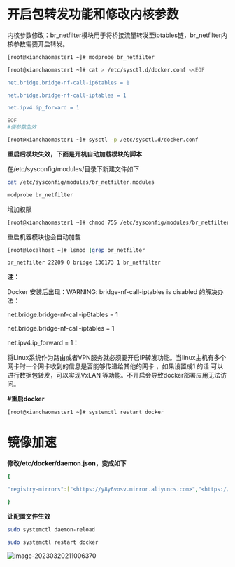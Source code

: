 # **开启包转发功能和修改内核参数**

内核参数修改：br_netfilter模块用于将桥接流量转发至iptables链，br_netfilter内核参数需要开启转发。

```bash
[root@xianchaomaster1 ~]# modprobe br_netfilter

[root@xianchaomaster1 ~]# cat > /etc/sysctl.d/docker.conf <<EOF

net.bridge.bridge-nf-call-ip6tables = 1

net.bridge.bridge-nf-call-iptables = 1

net.ipv4.ip_forward = 1

EOF
#使参数生效

[root@xianchaomaster1 ~]# sysctl -p /etc/sysctl.d/docker.conf
```

**重启后模块失效，下面是开机自动加载模块的脚本**

在/etc/sysconfig/modules/目录下新建文件如下

```bash
cat /etc/sysconfig/modules/br_netfilter.modules 

modprobe br_netfilter
```

增加权限

```bash
[root@xianchaomaster1 ~]# chmod 755 /etc/sysconfig/modules/br_netfilter.modules
```

重启机器模块也会自动加载

```bash
[root@localhost ~]# lsmod |grep br_netfilter 

br_netfilter 22209 0 bridge 136173 1 br_netfilter
```

**注：**

Docker 安装后出现：WARNING: bridge-nf-call-iptables is disabled 的解决办法：

net.bridge.bridge-nf-call-ip6tables = 1

net.bridge.bridge-nf-call-iptables = 1

net.ipv4.ip_forward = 1：

将Linux系统作为路由或者VPN服务就必须要开启IP转发功能。当linux主机有多个网卡时一个网卡收到的信息是否能够传递给其他的网卡 ，如果设置成1 的话 可以进行数据包转发，可以实现VxLAN 等功能。不开启会导致docker部署应用无法访问。

**#重启docker**

```bash
[root@xianchaomaster1 ~]# systemctl restart docker
```

# **镜像加速**

**修改/etc/docker/daemon.json，变成如下**

```yaml
{

"registry-mirrors":["<https://y8y6vosv.mirror.aliyuncs.com>","<https://registry.docker-cn.com>","<https://docker.mirrors.ustc.edu.cn>","<https://dockerhub.azk8s.cn>","<http://hub-mirror.c.163.com>"]

}
```

**让配置文件生效**

```bash
sudo systemctl daemon-reload

sudo systemctl restart docker
```

![image-20230320211006370](E:\BaiduNetdiskWorkspace\docker相关知识\assets\image-20230320211006370.png)